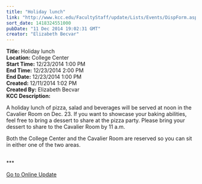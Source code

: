 ```yaml
---
title: "Holiday lunch"
link: "http://www.kcc.edu/FacultyStaff/update/Lists/Events/DispForm.aspx?ID=686"
sort_date: 1418324551000
pubDate: "11 Dec 2014 19:02:31 GMT"
creator: "Elizabeth Becvar"
---
```


<div><b>Title:</b> Holiday lunch</div>
<div><b>Location:</b> College Center</div>
<div><b>Start Time:</b> 12/23/2014 1:00 PM</div>
<div><b>End Time:</b> 12/23/2014 2:00 PM</div>
<div><b>End Date:</b> 12/23/2014 1:00 PM</div>
<div><b>Created:</b> 12/11/2014 1:02 PM</div>
<div><b>Created By:</b> Elizabeth Becvar</div>
<div><b>KCC Description:</b> <div class="ExternalClass2A726D7CB1484AB8B443A6CAC4A255FF"><p>A holiday lunch of pizza, salad and beverages will be served at noon in the Cavalier Room on Dec. 23. If you want to showcase your baking abilities, feel free to bring a dessert to share at the pizza party. Please bring your dessert to share to the Cavalier Room by 11 a.m.  </p>
<p>Both the College Center and the Cavalier Room are reserved so you can sit in either one of the two areas.<br /></p>
<p><br />***</p>
<p><a href="/FacultyStaff/update/Pages/dailyupdate.aspx">Go to Online Update</a><br /><br /><br /> </p></div></div>
